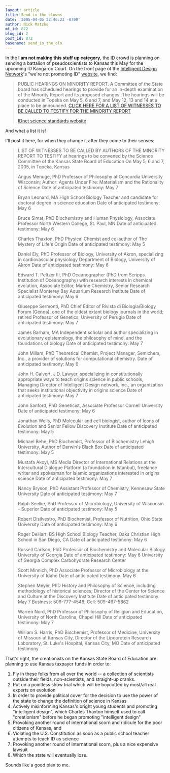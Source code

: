```yaml
---
layout: article
title: Send in the clowns
date: '2005-04-05 22:46:23 -0700'
author: Nick Matzke
mt_id: 872
blog_id: 2
post_id: 872
basename: send_in_the_clo
---
```

In the **I am not making this stuff up category**, the ID crowd is planning on sending a battalion of pseudoscientists to Kansas this May for the upcoming ID Kangaroo Court.  On the front page of the [Intelligent Design Network](http://www.intelligentdesignnetwork.org/sci_standards.htm)'s "we're not promoting ID" [website](http://www.kansasscience2005.com/), we find:

> PUBLIC HEARINGS ON MINORITY REPORT.  A Committee of the State board has scheduled hearings to provide for an in-depth examination of the Minority Report and its proposed changes. The hearings will be conducted in Topeka on May 5, 6 and 7, and May 12, 13 and 14 at a place to be announced.   [CLICK HERE FOR A LIST OF WITNESSES TO BE CALLED TO TESTIFY FOR THE MINORITY REPORT](http://www.kansasscience2005.com/Witness%20list%20delivered%20to%20Committee%204-5-04%20wopi.pdf)
> 
> [IDnet science standards website](http://www.kansasscience2005.com/)

And what a list it is!

I'll post it here, for when they change it after they come to their senses:

> LIST OF WITNESSES TO BE CALLED BY  AUTHORS OF THE MINORITY REPORT TO TESTIFY
> at hearings to be convened by the Science Committee of the Kansas State
> Board of Education On May 5, 6 and 7, 2005, in Topeka, Kansas
> 
> Angus Menuge, PhD Professor of Philosophy at Concordia University Wisconsin;
> Author: Agents Under Fire: Materialism and the Rationality of Science Date
> of anticipated testimony: May 7
> 
> Bryan Leonard, MA High School Biology Teacher and candidate for doctoral
> degree in science education Date of anticipated testimony: May 6
> 
> Bruce Simat, PhD Biochemistry and Human Physiology, Associate Professor
> North Western College, St. Paul, MN Date of anticipated testimony: May 6
> 
> Charles Thaxton, PhD Physical Chemist and co-author of The Mystery of Life's
> Origin Date of anticipated testimony: May 5
> 
> Daniel Ely, PhD Professor of Biology, University of Akron, specializing in
> cardiovascular physiology Department of Biology, University of Akron Date of
> anticipated testimony: May 6
> 
> Edward T. Peltzer III, PhD Oceanographer (PhD from Scripps Institution of
> Oceanography) with research interests in chemical evolution, Associate
> Editor, Marine Chemistry, Senior Research Specialist Monterey Bay Aquarium
> Research Institute Date of anticipated testimony: May 6
> 
> Giuseppe Sermonti, PhD Chief Editor of Rivista di Biologia/Biology Forum
> (Genoa), one of the oldest extant biology journals in the world; retired
> Professor of Genetics, University of Perugia Date of anticipated testimony:
> May 7 
> 
> James Barham, MA Independent scholar and author specializing in evolutionary
> epistemology, the philosophy of mind, and the foundations of biology Date of
> anticipated testimony: May 7
> 
> John Millam, PhD Theoretical Chemist, Project Manager, Semichem, Inc., a
> provider of solutions for computational chemistry. Date of anticipated
> testimony: May 6 
> 
> John H. Calvert, J.D. Lawyer, specializing in constitutionally appropriate
> ways to teach origins science in public schools, Managing Director of
> Intelligent Design network, inc., an organization that seeks institutional
> objectivity in origins science Date of anticipated testimony: May 7
> 
> John Sanford, PhD Geneticist, Associate Professor Cornell University Date of
> anticipated testimony: May 6
> 
> Jonathan Wells, PhD Molecular and cell biologist, author of Icons of
> Evolution and Senior Fellow Discovery Institute Date of anticipated
> testimony: May 5 
> 
> Michael Behe, PhD Biochemist, Professor of Biochemistry Lehigh University,
> Author of Darwin's Black Box Date of anticipated testimony: May 5
> 
> Mustafa Akoyl, MS Media Director of International Relations at the
> Intercultural Dialogue Platform (a foundation in Istanbul), freelance writer
> and spokesman for Islamic organizations interested in origins science Date
> of anticipated testimony: May 7
> 
> Nancy Bryson, PhD Assistant Professor of Chemistry, Kennesaw State
> University Date of anticipated testimony: May 7
> 
> Ralph Seelke, PhD Professor of Microbiology, University of Wisconsin -
> Superior Date of anticipated testimony: May 5
> 
> Robert Disilvestro, PhD Biochemist, Professor of Nutrition, Ohio State
> University Date of anticipated testimony: May 6
> 
> Roger DeHart, BS High School Biology Teacher, Oaks Christian High School in
> San Diego, CA Date of anticipated testimony: May 6
> 
> Russell Carlson, PhD Professor of Biochemistry and Molecular Biology
> University of Georgia Date of anticipated testimony: May 6 University of
> Georgia Complex Carbohydrate Research Center
> 
> Scott Minnich, PhD Associate Professor of Microbiology at the University of
> Idaho Date of anticipated testimony: May 6
> 
> Stephen Meyer, PhD History and Philosophy of Science, including methodology
> of historical sciences; Director of the Center for Science and Culture at
> the Discovery Institute Date of anticipated testimony: May 7 Business:
> 509-777-4548; Cell: 509-467-5862
> 
> Warren Nord, PhD Professor of Philosophy of Religion and Education,
> University of North Carolina, Chapel Hill Date of anticipated testimony: May
> 7
> 
> William S. Harris, PhD Biochemist, Professor of Medicine, University of
> Missouri at Kansas City, Director of the Lipoprotein Research Laboratory,
> St. Luke's Hospital, Kansas City, MO Date of anticipated testimony

That's right, the creationists on the Kansas State Board of Education are planning to use Kansas taxpayer funds in order to:

1. Fly in these folks from all over the world -- a collection of scientists outside their fields, non-scientists, and straight-up cranks.
2. Put on a pointless show trial which will be boycotted by most/all real experts on evolution
3. In order to provide political cover for the decision to use the power of the state to change the definition of science in Kansas
4. Actively misinforming Kansas's bright young students and promoting "intelligent design", which Charles Thaxton himself used to call "creationism" before he began promoting "intelligent design"
5. Provoking another round of international scorn and ridicule for the poor citizens of Kansas, and
6. Violating the U.S. Constitution as soon as a public school teacher attempts to teach ID as science
7. Provoking another round of international scorn, plus a nice expensive lawsuit 
8. Which the state will eventually lose.

Sounds like a good plan to me.
